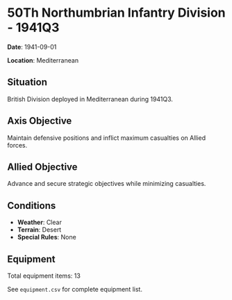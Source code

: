 # 50Th Northumbrian Infantry Division - 1941Q3

**Date**: 1941-09-01

**Location**: Mediterranean

## Situation

British Division deployed in Mediterranean during 1941Q3.

## Axis Objective

Maintain defensive positions and inflict maximum casualties on Allied forces.

## Allied Objective

Advance and secure strategic objectives while minimizing casualties.

## Conditions

- **Weather**: Clear
- **Terrain**: Desert
- **Special Rules**: None

## Equipment

Total equipment items: 13

See `equipment.csv` for complete equipment list.
